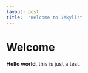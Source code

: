 ```yaml
---
layout: post
title:  "Welcome to Jekyll!"
---
```


# Welcome

**Hello world**, this is just a test.
